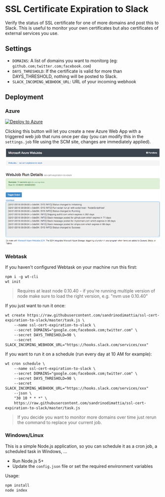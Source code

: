 # SSL Certificate Expiration to Slack

Verify the status of SSL certificate for one of more domains and post this to Slack. This is useful to monitor your own certificates but also certificates of external services you use.

## Settings

 - `DOMAINS`: A list of domains you want to monitorg (eg: `github.com;twitter.com;facebook.com`)
 - `DAYS_THRESHOLD`: If the certificate is valid for more than DAYS_THRESHOLD, nothing will be posted to Slack.
 - `SLACK_INCOMING_WEBHOOK_URL`: URL of your incoming webhook

## Deployment

### Azure

[![Deploy to Azure](http://azuredeploy.net/deploybutton.png)](https://portal.azure.com/#create/Microsoft.Template/uri/https%3A%2F%2Fraw.githubusercontent.com%2Fsandrinodimattia%2Fssl-cert-expiration-to-slack%2Fmaster%2Fazuredeploy.json)

Clicking this button will let you create a new Azure Web App with a triggered web job that runs once per day (you can modify this in the `settings.job` file using the SCM site, changes are immediately applied).

![Web Job](media/webjob.png)

### Webtask

If you haven't configured Webtask on your machine run this first:

```
npm i -g wt-cli
wt init
```

> Requires at least node 0.10.40 - if you're running multiple version of node make sure to load the right version, e.g. "nvm use 0.10.40"

If you just want to run it once:

```
wt create https://raw.githubusercontent.com/sandrinodimattia/ssl-cert-expiration-to-slack/master/task.js \
    --name ssl-cert-expiration-to-slack \
    --secret DOMAINS="google.com;facebook.com;twitter.com" \
    --secret DAYS_THRESHOLD=90 \
    --secret SLACK_INCOMING_WEBHOOK_URL="https://hooks.slack.com/services/xxx"
```

If you want to run it on a schedule (run every day at 10 AM for example):

```
wt cron schedule \
    --name ssl-cert-expiration-to-slack \
    --secret DOMAINS="google.com;facebook.com;twitter.com" \
    --secret DAYS_THRESHOLD=90 \
    --secret SLACK_INCOMING_WEBHOOK_URL="https://hooks.slack.com/services/xxx"
    --json \
    "30 10 * * *" \
    https://raw.githubusercontent.com/sandrinodimattia/ssl-cert-expiration-to-slack/master/task.js
```

> If you decide you want to monitor more domains over time just rerun the command to replace your current job.

### Windows/Linux

This is a simple Node.js application, so you can schedule it as a cron job, a scheduled task in Windows, ...

 - Run Node.js 5+
 - Update the `config.json` file or set the required environment variables

Usage:

```
npm install
node index
```
